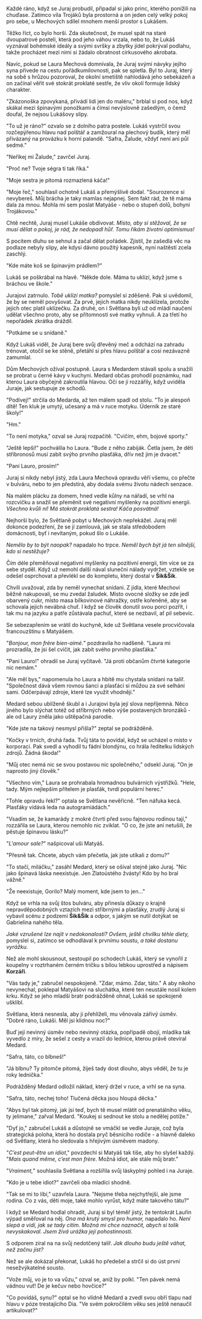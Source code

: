 #

Každé ráno, když se Juraj probudil, připadal si jako princ, kterého ponížili na chuďase. Zatímco vila Trojáků byla prostorná a on jeden celý velký pokoj pro sebe, u Mechových sdílel mnohem menší prostor s Lukášem.

Těžko říct, co bylo horší. Zda skutečnost, že musel spát na staré dvoupatrové posteli, která pod jeho váhou vrzala, nebo to, že Lukáš vyznával bohémské ideály a svými svršky a zbytky jídel pokrýval podlahu, takže procházet mezi nimi si žádalo obratnost cirkusového akrobata.

Navíc, pokud se Laura Mechová domnívala, že Juraj svými návyky jejího syna přivede na cestu pořádkumilovnosti, pak se spletla. Byl to Juraj, který na sobě s hrůzou pozoroval, že okolní smetiště nahlodává jeho sebekázeň a on začínal věřit své stokrát proklaté sestře, že vliv okolí formuje lidský charakter.

"Zkázonoška zpovykaná, přivádí lidi jen do maléru," brblal si pod nos, když skákal mezi špinavými ponožkami a čímsi nevýslovně zašedlým, o čemž doufal, že nejsou Lukášovy slipy.

"To už je ráno?" ozvalo se z dolního patra postele. Lukáš vystrčil svou rozčepýřenou hlavu nad polštář a zamžoural na plechový budík, který měl přivázaný na provázku k horní palandě. "Safra, Žalude, vždyť není ani půl sedmé."

"Neříkej mi Žalude," zavrčel Juraj.

"Proč ne? Tvoje ségra ti tak říká."

"Moje sestra je pitomá rozmazlená káča!"

"Moje řeč," souhlasil ochotně Lukáš a přemýšlivě dodal. "Sourozence si nevybereš. Můj brácha je taky mamlas nejapnej. Sem fakt rád, že tě máma dala za mnou. Mohla mi sem poslat Matyáše - nebo o stupeň dolů, bohyni Trojákovou."

Chtě nechtě, Juraj musel Lukáše obdivovat. *Místo, aby si stěžoval, že se musí dělat o pokoj, je rád, že nedopadl hůř. Tomu říkám životní optimismus!*

S pocitem dluhu se sehnul a začal dělat pořádek. Zjistil, že zašedlá věc na podlaze nebyly slipy, ale kdysi dávno použitý kapesník, nyní naštěstí zcela zaschlý.

"Kde máte koš se špinavým prádlem?"

Lukáš se poškrábal na hlavě. "Někde dole. Máma tu uklízí, když jsme s bráchou ve škole."

Jurajovi zatrnulo. *Tobě uklízí matka?* pomyslel si zděšeně. Pak si uvědomil, že by se neměl povyšovat. Za prvé, jejich matka nikdy neuklízela, protože jejich otec platil uklízečku. Za druhé, on i Světlana byli už od mládí naučení udělat všechno proto, aby se přítomnosti své matky vyhnuli. A za třetí ho nepořádek zkrátka dráždil.

"Potkáme se u snídaně."

Když Lukáš viděl, že Juraj bere svůj dřevěný meč a odchází na zahradu trénovat, otočil se ke stěně, přetáhl si přes hlavu polštář a cosi nezávazně zamumlal.

Dům Mechových ožíval postupně. Laura s Medardem stávali spolu a snažili se probrat u černé kávy v kuchyni. Medard občas prohodil poznámku, nad kterou Laura obyčejně zakroutila hlavou. Oči se jí rozzářily, když uviděla Juraje, jak sestupuje ze schodů.

"Podívej!" strčila do Medarda, až ten málem spadl od stolu. "To je alespoň dítě! Ten kluk je umytý, učesaný a má v ruce motyku. Úderník ze staré školy!"

"Hm."

"To není motyka," ozval se Juraj rozpačitě. "Cvičím, ehm, bojové sporty."

"Ještě lepší!" pochválila ho Laura. "Bude z něho zabiják. Četla jsem, že děti stříbronosů musí zabít svýho prvního plasťáka, dřív než jim je dvacet."

"Paní Lauro, prosím!"

Juraj si nikdy nebyl jistý, zda Laura Mechová opravdu věří všemu, co přečte v bulváru, nebo to jen předstírá, aby dodala svému životu nádech senzace.

Na malém plácku za domem, hned vedle kůlny na nářadí, se vrhl na rozcvičku a snažil se přeměnit své negativní myšlenky na pozitivní energii. *Všechno kvůli ní! Má stokrát proklatá sestra! Káča posvátná!*

Nejhorší bylo, že Světlaně pobyt u Mechových nepřekážel. Juraj měl dokonce podezření, že se jí zamlouvá, jak se stala středobodem domácnosti, byť i nevítaným, pokud šlo o Lukáše.

*Nemělo by to být naopak?* napadalo ho trpce. *Neměl bych být já ten silnější, kdo si nestěžuje?*

Čím déle přeměňoval negativní myšlenky na pozitivní energii, tím více se za sebe styděl. Když už nemohl další nával sluneční nálady vydržet, vztekle se odešel osprchovat a převlékl se do kompletu, který dostal v **Šik&Šik**.

Chvíli uvažoval, zda by neměl vynechat snídani. Z jídla, které Mechoví běžně nakupovali, se mu zvedal žaludek. Místo ovocné složky se zde jedl obarvený cukr, místo masa bílkovinové náhražky, ostře kořeněné, aby se schovala jejich nevábná chuť. I když se člověk donutil svou porci pozřít, i tak mu na jazyku a patře zůstávala pachuť, které se nezbavil, ať pil sebevíc.

Se sebezapřením se vrátil do kuchyně, kde už Světlana vesele procvičovala francouzštinu s Matyášem.

"*Bonjour, mon frère bien-aimé.*" pozdravila ho nadšeně. "Laura mi prozradila, že jsi šel cvičit, jak zabít svého prvního plasťáka."

"Paní Lauro!" ohradil se Juraj vyčítavě. "Já proti občanům čtvrté kategorie nic nemám."

"Ale měl bys," napomenula ho Laura a hbitě mu chystala snídani na talíř. "Společnost dává všem rovnou šanci a plasťáci si můžou za své selhání sami. Odčerpávají zdroje, které lze využít vhodněji."

Medard sebou ublíženě škubl a i Jurajovi byla její slova nepříjemná. Něco jiného bylo slýchat totéž od stříbrných nebo výše postavených bronzáků - ale od Laury zněla jako uštěpačná parodie.

"Kde jste na takový nesmysl přišla?" zeptal se podrážděně.

"Kočky v trních, druhá řada. Tvůj táta to povídal, když se ucházel o místo v korporaci. Pak svedl a vyhodil tu fádní blondýnu, co hrála ředitelku lidských zdrojů. Žádná škoda!"

"Můj otec nemá nic se svou postavou nic společného," odsekl Juraj. "On je naprosto jiný člověk."

"Všechno vím," Laura se prohrabala hromadnou bulvárních výstřižků. "Hele, tady. Mým nejlepším přítelem je plasťák, tvrdí populární herec."

"Tohle opravdu řekl?" optala se Světlana nevěřícně. "Ten náfuka kecá. Plasťáky vídává leda na autogramiádách."

"Vsadím se, že kamarády z mokré čtvrti před svou fajnovou rodinou tají," rozzářila se Laura, kterou nemohlo nic zviklat. "O co, že jste ani netušili, že pěstuje špinavou lásku?"

"*L'amour sale?*" našpicoval uši Matyáš.

"Přesně tak. Chcete, abych vám přečetla, jak jste utíkali z domu?"

"To stačí, miláčku," zasáhl Medard, který se ošíval stejně jako Juraj. "Nic jako špinavá láska neexistuje. Jen Zlatoústého žvásty! Kdo by ho bral vážně."

"Že neexistuje, Gorilo? Malý moment, kde jsem to jen..."

Když se vrhla na svůj štos bulváru, aby přinesla důkazy o krajně nepravděpodobných vztazích mezi stříbrnými a plasťáky, zrudlý Juraj si vybavil scénu z podzemí **Šik&Šik** a odpor, s jakým se nutil dotýkat se Gabrielina nahého těla.

*Jaké vzrušené lze najít v nedokonalosti? Ovšem, ještě chvilku téhle diety,* pomyslel si, zatímco se odhodlával k prvnímu soustu, *a také dostanu vyrážku.*

Než ale mohl skousnout, sestoupil po schodech Lukáš, který se vynořil z koupelny v roztrhaném černém tričku s bílou lebkou uprostřed a nápisem **Korzáři**.

"Vás tady je," zabručel nespokojeně. "Zdar, mámo. Zdar, táto." A aby nikoho nevynechal, poklepal Matyášovi na sluchátka, které ten neustále nosil kolem krku. Když se jeho mladší bratr podrážděně ohnal, Lukáš se spokojeně ušklíbl.

Světlana, která nesnesla, aby ji přehlíželi, mu věnovala zářivý úsměv. "Dobré ráno, Lukáši. Měl jsi klidnou noc?"

Buď její nevinný úsměv nebo nevinný otázka, popřípadě obojí, mladíka tak vyvedlo z míry, že sešel z cesty a vrazil do lednice, kterou právě otevíral Medard.

"Safra, táto, co blbneš!"

"Já blbnu? Ty pitomče pitomá, žiješ tady dost dlouho, abys věděl, že tu je roky lednička."

Podrážděný Medard odložil náklad, který držel v ruce, a vrhl se na syna.

"Safra, táto, nechej toho! Tlučená děcka jsou hloupá děcka."

"Abys byl tak pitomý, jak jsi teď, bych tě musel mlátit od prenatálního věku, ty jelimane," zařval Medard. "Koukej si sednout ke stolu a nedělej potíže."

"Dyť jo," zabručel Lukáš a důstojně se vmáčkl se vedle Juraje, což byla strategická poloha, která ho dostala pryč běsnícího rodiče - a hlavně daleko od Světlany, která ho sledovala s hřejivým úsměvem madony.

"*C’est peut-être un idiot*," povzdechl si Matyáš tak tiše, aby ho slyšel každý. "*Mais quand même, c’est mon frère.* Možná idiot, ale stále můj bratr."

"*Vraiment,*" souhlasila Světlana a rozšířila svůj láskyplný pohled i na Juraje.

"Kdo je u tebe idiot?" zavrčeli oba mladíci shodně.

"Tak se mi to líbí," uzavřela Laura. "Nejsme třeba nejchytřejší, ale jsme rodina. Co z vás, děti moje, také mohlo vyrůst, když máte takového tátu?"

I když se Medard hodlal ohradit, Juraj si byl téměř jistý, že tentokrát Lauřin výpad směřoval na něj. *Ona má krutý smysl pro humor,* napadalo ho. *Není slepá a vidí, jak se tady cítím. Možná mi chce naznačit, abych si tolik nevyskakoval. Jsem živá urážka její pohostinnosti.*

S odporem zíral na na svůj nedotčený talíř. *Jak dlouho budu ještě váhat, než začnu jíst?*

Než se ale dokázal překonat, Lukáš ho předešel a strčil si do úst první nesežvýkatelné sousto.

"Vože můj, vo je to va vůzu," ozval se, aniž by polkl. "Ten pávek nemá vádnou vuť! De je kečuv nebo hovčice?"

"Co povídáš, synu?" optal se ho vlídně Medard a zvedl svou obří tlapu nad hlavu v póze trestajícího Dia. "Ve svém pokročilém věku ses ještě nenaučil artikulovat?"

